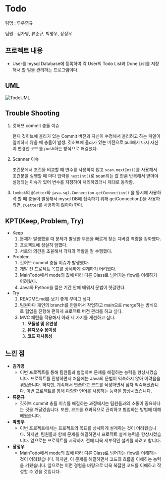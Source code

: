 # Todo

팀명 : 투우영규

팀원 : 김가영, 류준규, 박명우, 장정우

## 프로젝트 내용

- User를 mysql Database에 등록하여 각 User의 Todo List와 Done List를 저장해서 할 일을 관리하는 프로그램이다.

## UML
![TodoUML](https://github.com/JunGyuRyu/FISA_java_project/assets/88473185/398d52c9-3c6c-4fd0-8176-e7187a16cb7e)

## Trouble Shooting

1. 깃허브 commit 충돌 이슈
    
    현재 깃허브에 올라가 있는 Commit 버전과 자신이 수정해서 올리려고 하는 파일이 일치하지 않을 때 충돌이 발생. 깃허브에 올라가 있는 버전으로 pull해서 다시 자신이 변경한 코드를 push하는 방식으로 해결했다.
    
2. Scanner 이슈
    
    조건문에서 조건을 비교할 때 변수를 사용하지 않고 `scan.nextInt()`를 사용해서 조건문을 실행할 때 마다 입력을 `nextint()`로 scan되는 값 만큼 반복해서 받아야 실행되는 이슈가 있어 변수를 지정하여 처리하였더니 제대로 동작함.
    
3. `lombok`의 `@Getter`와 `java.sql.Connection.getConnection()` 을 동시에 사용하려 할 때 충돌이 발생해서 mysql DB에 접속하기 위해 getConnection()을 사용하려면, `@Getter`를 사용하지 않아야 한다.

## KPT(Keep, Problem, Try)

- Keep
    1. 문제가 발생했을 때 문제가 발생한 부분을 빠르게 찾는 디버깅 역량을 강화했다.
    2. 프로젝트에 성실히 임했다.
    3. 서로의 의견을 조율해서 각자의 역할을 잘 수행했다.
- Problem
    1. 깃허브 commit 충돌 이슈가 발생했다.
    2. 개발 전 프로젝트 목표를 상세하게 설계하기 어려웠다.
    3. MainTodo에서 mode의 값에 따라 다른 Class로 넘어가는 flow를 이해하기 어려웠다.
    4. Java와 Python을 짧은 기간 안에 배워서 문법이 헷갈렸다.
- Try
    1. README.md를 보기 좋게 꾸미고 싶다.
    2. 팀원마다 개인의 branch를 만들어서 작업하고 main으로 merge하는 방식으로 협업을 진행해 편하게 프로젝트 버전 관리를 하고 싶다.
    3. MVC 패턴을 적용해서 아래 세 가지를 개선하고 싶다.
        1. **모듈성 및 유연성**
        2. **유지보수 용이성**
        3. **코드 재사용성**

## 느낀 점

- **김가영**
    - 이번 프로젝트를 통해 팀원들과 협업하며 문제를 해결하는 능력을 향상시켰습니다. 프로젝트를 진행하면서 처음에는 Java의 문법이 익숙하지 않아 어려움을 겪었습니다. 하지만, 계속해서 연습하고 코드를 작성하면서 점차 익숙해졌습니다. 이번 프로젝트를 통해 다양한 언어를 사용하는 능력을 향상시켰습니다.
- **류준규**
    - 깃허브 commit 충돌 이슈를 해결하는 과정에서는 팀원들과의 소통이 중요하다는 것을 깨달았습니다. 또한, 코드를 효과적으로 관리하고 협업하는 방법에 대해 배웠습니다.
- **박명우**
    - 이번 프로젝트에서는 프로젝트의 목표를 상세하게 설계하는 것이 어려웠습니다. 하지만, 팀원들과 함께 문제를 해결하면서 프로젝트 설계 능력을 향상시켰습니다. 앞으로는 프로젝트를 시작하기 전에 더욱 세부적인 설계를 하려고 합니다.
- **장정우**
    - MainTodo에서 mode의 값에 따라 다른 Class로 넘어가는 flow를 이해하는 것이 어려웠습니다. 하지만, 이 문제를 해결하면서 코드의 흐름을 이해하는 능력을 키웠습니다. 앞으로는 이런 경험을 바탕으로 더욱 복잡한 코드를 이해하고 작성할 수 있을 것입니다.
